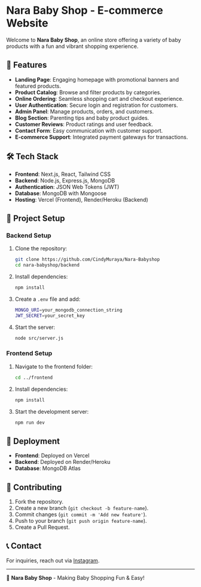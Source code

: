# Nara Baby Shop - E-commerce Website

Welcome to **Nara Baby Shop**, an online store offering a variety of baby products with a fun and vibrant shopping experience.

## 🚀 Features
- **Landing Page**: Engaging homepage with promotional banners and featured products.
- **Product Catalog**: Browse and filter products by categories.
- **Online Ordering**: Seamless shopping cart and checkout experience.
- **User Authentication**: Secure login and registration for customers.
- **Admin Panel**: Manage products, orders, and customers.
- **Blog Section**: Parenting tips and baby product guides.
- **Customer Reviews**: Product ratings and user feedback.
- **Contact Form**: Easy communication with customer support.
- **E-commerce Support**: Integrated payment gateways for transactions.

## 🛠️ Tech Stack
- **Frontend**: Next.js, React, Tailwind CSS
- **Backend**: Node.js, Express.js, MongoDB
- **Authentication**: JSON Web Tokens (JWT)
- **Database**: MongoDB with Mongoose
- **Hosting**: Vercel (Frontend), Render/Heroku (Backend)

## 📂 Project Setup
### Backend Setup
1. Clone the repository:
   ```sh
   git clone https://github.com/CindyMuraya/Nara-Babyshop
   cd nara-babyshop/backend
   ```
2. Install dependencies:
   ```sh
   npm install
   ```
3. Create a `.env` file and add:
   ```sh
   MONGO_URI=your_mongodb_connection_string
   JWT_SECRET=your_secret_key
   ```
4. Start the server:
   ```sh
   node src/server.js
   ```

### Frontend Setup
1. Navigate to the frontend folder:
   ```sh
   cd ../frontend
   ```
2. Install dependencies:
   ```sh
   npm install
   ```
3. Start the development server:
   ```sh
   npm run dev
   ```

## 📌 Deployment
- **Frontend**: Deployed on Vercel
- **Backend**: Deployed on Render/Heroku
- **Database**: MongoDB Atlas

## 🤝 Contributing
1. Fork the repository.
2. Create a new branch (`git checkout -b feature-name`).
3. Commit changes (`git commit -m 'Add new feature'`).
4. Push to your branch (`git push origin feature-name`).
5. Create a Pull Request.

## 📞 Contact
For inquiries, reach out via [Instagram](https://www.instagram.com/nara_babyshop_malindi/).

---
🚀 **Nara Baby Shop** - Making Baby Shopping Fun & Easy!
